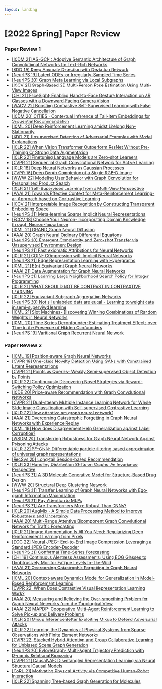 ```yaml
---
layout: landing
---
```


# \[2022 Spring] Paper Review

### Paper Review 1

* [\[ICDM 21\] AS-GCN : Adoptive Semantic Architecture of Graph Convolutional Networks for Text-Rich Networks](../2022-spring/ICDM-2021-ASGCN.md)
* [\[KDD 19\] Deep Anomaly Detection with Deviation Network](../2022-spring/SIGKDD-2019-DevNet.md)
* [\[NeurIPS 19\] Latent ODEs for Irregularly-Sampled Time Series](../2022-spring/NeurIPS-2020-LatentODE.md)
* [\[NeurIPS 20\] Graph Meta Learning via Local Subgraphs](../2022-spring/NeurIPS-2020-G-Meta.md)
* [\[ICCV 21\] Graph-Based 3D Multi-Person Pose Estimation Using Multi-View Images](../2022-spring/iccv-2021-graph-based-3d-multi-person-pose-estimation-using-multi-view-images.md)
* [\[CHI 21\] FaceSight; Enabling Hand-to-Face Gesture Interaction on AR Glasses with a Downward-Facing Camera Vision](../2022-spring/chi-2021-facesight.md)
* [\[WACV 22\] Boosting Contrastive Self-Supervised Learning with False Negative Cancellation](../2022-spring/WACV-2022-FNC.md)
* [\[ICDM 20\] CITIES - Contextual Inference of Tail-item Embeddings for Sequential Recommendation](../2022-spring/ICDM-2020-Cites.md)
* [\[ICML 20\] Deep Reinforcement Learning amidst Lifelong Non-Stationarity](../2022-spring/LILAC.md)
* [\[KDD 21\] Unsupervised Detection of Adversarial Examples with Model Explanations](../2022-spring/kdd-2021-unsupervised-detection-of-adversarial-examples-with-model-explanations.md)
* [\[ICLR 22\] When Vision Transformer Outperform ResNet Without Pre-Training Or Strong Data Augmentation](../2022-spring/iclr-2022-when\_vision\_transformer\_outperform\_resnets\_without\_pre-training\_or\_strong\_data\_augmentations.md)
* [\[ICLR 22\] Finetuning Language Models are Zero-shot Learners](../2022-spring/iclr-2022-flan.md)
* [\[CVPR 21\] Sequential Graph Convolutional Network for Active Learning](../2022-spring/cvpr-2021-sequential\_graph\_convolutional\_network\_for\_active\_learning.md)
* [\[ICLR 18\] Deep Neural Networks as Gaussian Processes](../2022-spring/ICLR-2018-DNNGP.md)
* [\[CVPR 18\] Deep Depth Completion of a Single RGB-D Image](../2022-spring/\_CVPR\_2018\_RGB-D.md)
* [\[WWW 22\] Modeling User Behavior with Graph Convolution for Personalized Product Search](../2022-spring/www-2022-sbg.md)
* [\[ICLR 21\] Self-Supervised Learning from a Multi-View Perspective](../2022-spring/ICLR21-self-sup-information-theory.md)
* [\[AAAI 21\] Towards Effective Context for Meta-Reinforcement Learning- an Approach based on Contrastive Learning](../2022-spring/aaai-2021-ccm.md)
* [\[ICCV 21\] Interpretable Image Recognition by Constructing Transparent Embedding Space](../2022-spring/ICCV-2021-Interpretable-Image-Recognition-by-Constructing-Transparent-Embedding-Space.md)
* [\[NeurIPS 21\] Meta-learning Sparse Implicit Neural Representations](../2022-spring/neurips-2021-meta-learning-spare-implicit-neural-representations-eng.md)
* [\[ECCV 18\] Choose Your Neuron- Incorporating Domain Knowledge through Neuron-Importance](../2022-spring/ECCV-2018-NIWT.md)
* [\[ICML 21\] GRAND\_Graph Neural Diffusion](../2022-spring/icml-2021-grand.md)
* [\[AAAI 20\] Graph Neural Ordinary Differential Equations](../2022-spring/AAAI-2020-GDE.md)
* [\[NeurIPS 20\] Emergent Complextity and Zero-shot Transfer via Unsupervised Environment Design](../2022-spring/neurips-2020-paired.md)
* [\[NeurIPS 21\] Fast Axiomatic Attributions for Neural Networks](../2022-spring/NeurIPS-2021-XGradient.md)
* [\[ICLR 21\] COIN- COmpression with Implicit Neural Networks](../2022-spring/Reviewpaper\_20214798\_Esmeedehaas.md)
* [\[NeurIPS 21\] Edge Representation Learning with Hypergraphs](../2022-spring/neurlps-2021-hypergraphs\_with\_dht.md)
* [\[ICML 21\] E(n) Equivariant Graph Neural Networks](<../2022-spring/icml-2021-e(n) equivariant graph neural networks.md>)
* [\[AAAI 21\] Data Augmentation for Graph Neural Networks](../2022-spring/aaai-2020-dataaugmentationforgraph.md)
* [\[NeurIPS 21\] Learning Large Neighborhood Search Policy for Integer Programming](../2022-spring/NeurIPS-2021-Learning-Large-Neighborhood-Search-Policy-for-Integer-Programming.md)
* [\[ICLR 21\] WHAT SHOULD NOT BE CONTRAST IN CONTRASTIVE LEARNING](../2022-spring/iclr-2021-what\_should\_not\_be\_contrastive.md)
* [\[ICLR 22\] Equivariant Subgraph Aggregation Networks](../2022-spring/ESAN.md)
* [\[NeurIPS 20\] Not all unlabeled data are euqal - Learning to weight data in semi-superviwd learning](../2022-spring/RobustSSL\_.md)
* [\[ICML 21\] Slot Machines- Discovering Winning Combinations of Random Weights in Neural Networks](../2022-spring/ICML-2021-SlotMachines.md)
* [\[ICML 20\] Time Series Deconfounder: Estimating Treatment Effects over Time in the Presence of Hidden Confounders](../2022-spring/ICML-2020-TimeSeriesDeconfounder.md)
* [\[NeurIPS 19\] Varitional Graph Recurrent Neural Network](../2022-spring/VGRNN.md)

### Paper Review 2

* [\[ICML 19\] Position-aware Graph Neural Networks](../2022-spring/ICML-2019-PGNN.md)
* [\[CVPR 19\] One-class Novelty Detection Using GANs with Constrained Latent Representations](../2022-spring/CVPR-2019-OCGAN.md)
* [\[CVPR 21\] Points as Queries- Weakly Semi-supervised Object Detection by Points](../2022-spring/cvpr-2021-points-as-queries-weakly-semi-supervised-object-detection-by-points.md)
* [\[ICLR 22\] Continuously Discovering Novel Strategies via Reward-Switching Policy Optimization](../2022-spring/iclr-2022-rspo.md)
* [\[ICDE 20\] Price-aware Recommendation with Graph Convolutional Networks](../2022-spring/icde-2020-pup.md)
* [\[CVPR 21\] Dual-stream Multiple Instance Learning Network for Whole Slide Image Classification with Self-supervised Contrastive Learning](../2022-spring/cvpr-2021-dsmil.md)
* [\[ICLR 22\] How attentive are graph neural network?](../2022-spring/ICLR-2022-GATv2.md)
* [\[AAAI 21\] Overcoming Catastrophic Forgetting in Graph Neural Networks with Experience Replay](../2022-spring/aaai-2021-overcoming-catastrophic-forgetting-in-graph-neural-networks-with-experience-replay.md)
* [\[ICML 19\] How does Disagreement Help Generalization against Label Corruption?](../2022-spring/ICML-2019-Coteaching+.md)
* [\[WSDM 20\] Transferring Robustness for Graph Neural Network Against Poisoning Attacks](../2022-spring/WSDM20-PA-GNN.md)
* [\[ICLR 22\] PF-GNN- Differentiable particle filtering based approximation of universal graph representations](../2022-spring/iclr-2022-pfgnn.md)
* [\[RecSys 20\] Long-tail Session-based Recommendation](../2022-spring/Recsys-2020-TailNet.md)
* [\[ICLR 22\] Handling Distribution Shifts on Graphs\_An Invariance Perspective](../2022-spring/iclr-2022-eerm.md)
* [\[NeurIPS 21\] A 3D Molecule Generative Model for Structure-Based Drug Design](../2022-spring/neurips-2021-3d-molecule-generative-model-for-structure-based-drug-design.md)
* [\[WWW 20\] Structural Deep Clustering Network](../2022-spring/WWW-2020-Structural-Deep-Clustering-Network.md)
* [\[NeurIPS 21\] Transfer Learning of Graph Neural Networks with Ego-graph Information Maximization](../2022-spring/NeurIPS-2021-EGI.md)
* [\[NeurIPS 21\] Pay Attention to MLPs](../2022-spring/neurips-2021-pay\_attention\_to\_mlps.md)
* [\[NeurIPS 21\] Are Transformers More Robust Than CNNs?](../2022-spring/neurips-2021-are\_transformers\_more\_robust\_than\_cnns.md)
* [\[ICLR 20\] AugMix - A Simple Data Processing Method to Improve Robustness and Uncertainty](../2022-spring/ICLR-2020-AugMix.md)
* [\[AAAI 20\] Multi-Range Attentive Bicomponent Graph Convolutional Network for Traffic Forecasting](../2022-spring/aaai-2020-multirangeattentivebicomponentgraphconvolutionalnetworkfortrafficforecastig.md)
* [\[ICLR 21\] Image Augmentation Is All You Need: Regularizing Deep Reinforcement Learning from Pixels](../2022-spring/ICLR-2021-ImageAugmentation.md)
* [\[DCC 22\] Neural JPEG- End-to-End Image Compression Leveraging a Standard JPEG Encoder-Decoder](../2022-spring/Reviewpaper2\_20214798\_Esmeedehaas.md)
* [\[NeurIPS 21\] Conformal Time-Series Forecasting](../2022-spring/\[2021NeurIPS]conformal\_time-series\_forecasting.md)
* [\[CHI 19\] Continuous Alertness Assessments; Using EOG Glasses to Unobtrusively Monitor Fatigue Levels In-The-Wild](../2022-spring/chi-2019-caa.md)
* [\[AAAI 21\] Overcoming Catastrophic Forgetting in Graph Neural Networks](../2022-spring/AAAI-2021-Overcoming-Catastrophic-Forgetting-in-Graph-Neural-Networks.md)
* [\[ICML 20\] Context-aware Dynamics Model for Generalization in Model-Based Reinforcement Learning](../2022-spring/CaDM.md)
* [\[CVPR 22\] When Does Contrastive Visual Representation Learning Work?](../2022-spring/CVPR-2022-When-Does-Contrastive-Visual-Representation-Learning-Work.md)
* [\[AAAI 20\] Measuring and Relieving the Over-smoothing Problem for Graph Neural Networks from the Topological View](../2022-spring/AAAI-2020-MAD.md)
* [\[AAAI 22\] MAPDP- Cooperative Multi-Agent Reinforcement Learning to Solve Pickup and Delivery Problems](../2022-spring/AAAI-MAPDP.md)
* [\[ICLR 20\] Mixup Inference Better Exploiting Mixup to Defend Adversarial Attacks](../2022-spring/ICLR-2020-Mixup-Inference.md)
* [\[ICLR 22\] Learning the Dynamics of Physical Systems from Sparse Observations with Finite Element Networks](../2022-spring/ICLR-2022-finite\_element\_networks.md)
* [\[CVPR 22\] Stacked Hybrid-Attention and Group Collaborative Learning for Unbiased Scene Graph Generation](../2022-spring/cvpr-2022-stack-hybrid-and-group-collaborative.md)
* [\[NeurIPS 20\] EvloveGraph- Multi-Agent Trajectory Prediction with Dynamic Relational Reasoning](../2022-spring/NeurIPS-2020-EvolveGraph.md)
* [\[CVPR 21\] CausalVAE: Disentangled Representation Learning via Neural Structural Causal Models](../2022-spring/CVPR-2021-CausalVAE.md)
* [\[CoRL 21\] Motivating Physical Activity via Competitive Human-Robot Interaction](../2022-spring/corl-2022-Motivating-Physical-Activity-via-Competitive-Human.md)
* [ \[ICLR 22\] Spanning Tree-based Graph Generation for Molecules](../2022-spring/iclr-2022-stgg.md)
